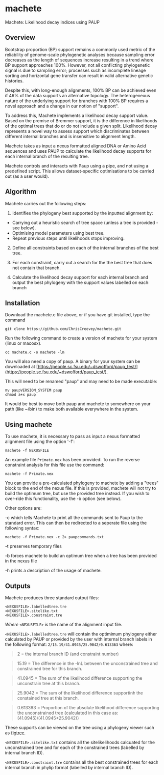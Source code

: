 # machete
Machete: Likelihood decay indices using PAUP

## Overview

Bootstrap proportion (BP) support remains a commonly used metric of the reliability of genome-scale phylogenetic analyses because sampling error decreases as the length of sequences increase resulting in a trend where BP support approaches 100%. However, not all conflicting phylogenetic signal is due to sampling error; processes such as incomplete lineage sorting and horizontal gene transfer can result in valid alternative genetic histories.

Despite this, with long-enough alignments, 100% BP can be achieved even if 49% of the data supports an alternative topology. The heterogeneous nature of the underlying support for branches with 100% BP requires a novel approach and a change in our notion of "support".

To address this, Machete implements a likelihood decay support value. Based on the premise of Bremmer support, it is the difference in likelihoods of the optimal trees that do or do not include a given split. Likelihood decay represents a novel way to assess support which discriminates between different internal branches and is insensitive to alignment length. 

Machete takes as input a nexus formatted aligned DNA or Amino Acid sequences and uses PAUP to calculate the likelihood decay supports for each internal branch of the resulting tree.

Machete controls and interacts with Paup using a pipe, and not using a predefined script. This allows dataset-specific optimisations to be carried out (as a user would).

## Algorithm

Machete carries out the following steps:

1. Identifies the phylogeny best supported by the inputted alignment by:
  * Carrying out a heuristic search of tree space (unless a tree is provided - see below).
  * Optimising model parameters using best tree.
  * Repeat previous steps until likelihoods stops improving.

2. Define all constraints based on each of the internal branches of the best tree.

3. For each constraint, carry out a search for the the best tree that does not contain that branch.

5. Calculate the likelihood decay support for each internal branch and output the best phylogeny with the support values labelled on each branch


## Installation

Download the machete.c file above, or if you have git installed, type the command 

`git clone https://github.com/ChrisCreevey/machete.git`

Run the following command to create a version of machete for your system (linux or macosx).

```
cc machete.c -o machete -lm
```

You will also need a copy of paup. A binary for your system can be downloaded at [https://people.sc.fsu.edu/~dswofford/paup_test/](https://people.sc.fsu.edu/~dswofford/paup_test/).

This will need to be renamed "paup" and may need to be made executable:

```
mv paupVERSION_SYSTEM paup
chmod a+x paup
```

It would be best to move both paup and machete to somewhere on your path (like ~/bin) to make both available everywhere in the system.

## Using machete

To use machete, it is necessary to pass as input a nexus formatted alignment file using the option '-f':

```
machete -f NEXUSFILE
```

An example file `Primate.nex` has been provided. To run the reverse constraint analysis for this file use the command:

```
machete -f Primate.nex
```
You can provide a pre-calculated phylogeny to machete by adding a "trees" block to the end of the nexus file.
If this is provided, machete will not try to build the optimum tree, but use the provided tree instead.
If you wish to over-ride this functionality, use the -b option (see below).

Other options are:

 -c which tells Machete to print all the commands sent to Paup to the standard error. This can then be redirected to a seperate file using the following syntax:
 
 ```
 machete -f Primate.nex -c 2> paupcommands.txt
 ```
  -t preserves temporary files
  
  -b forces machete to build an optimum tree when a tree has been provided in the nexus file
 
  -h prints a description of the usage of machete.
 
 
## Outputs

Machete produces three standard output files:

```
<NEXUSFILE>.labelledtree.tre
<NEXUSFILE>.sitelike.txt
<NEXUSFILE>.constraint.tre
```

*Where* `<NEXUSFILE>` is the name of the alignment input file.

`<NEXUSFILE>.labelledtree.tre` will contain the optimimum phylogeny either calculated by PAUP or provided by the user with internal branch labels in the following format: `2/15.19/41.0945/25.9042/0.613363` where:

>2 = the internal branch ID (and constraint number)
  
>15.19 = The difference in the -lnL between the unconstrained tree and constrained tree for this branch.
  
>41.0945 = The sum of the likelihood difference supporting the unconstrain tree at this branch.
  
>25.9042 = The sum of the likelihood difference supportinh the constained tree at this branch.
  
>0.613363 = Proportion of the absolute likelihood difference supporting the unconstrained tree {calculated in this case as: (41.0945)/(41.0945+25.9042)}

These supports can be viewed on the tree using a phylogeny viewer such as [figtree](http://tree.bio.ed.ac.uk/software/figtree/).

`<NEXUSFILE>.sitelike.txt` contains all the sitelikelihoods calcuated for the unconstrained tree and for each of the constrained trees (labelled by internal branch ID).

`<NEXUSFILE>.constraint.tre` contains all the best constrained trees for each internal branch in phylip format (labelled by internal branch ID).






